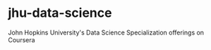 jhu-data-science
================

John Hopkins University's Data Science Specialization offerings on Coursera
